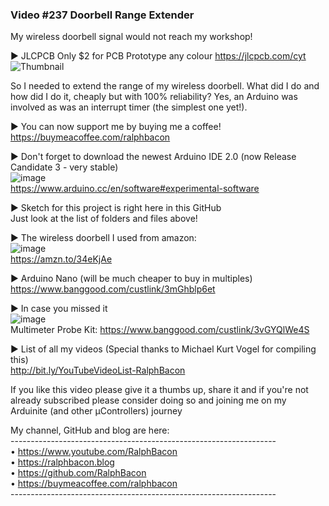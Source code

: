 ### Video #237 Doorbell Range Extender
My wireless doorbell signal would not reach my workshop!  

► JLCPCB Only $2 for PCB Prototype any colour https://jlcpcb.com/cyt  
![Thumbnail](https://user-images.githubusercontent.com/20911308/152337872-3bc5dccc-ce03-460d-bb92-f99fa0d809cc.jpg)

So I needed to extend the range of my wireless doorbell. What did I do and how did I do it, cheaply but with 100% reliability? Yes, an Arduino was involved as was an interrupt timer (the simplest one yet!).  

► You can now support me by buying me a coffee!
https://buymeacoffee.com/ralphbacon

► Don't forget to download the newest Arduino IDE 2.0 (now Release Candidate 3 - very stable)  
![image](https://user-images.githubusercontent.com/20911308/153877615-353e445a-6e37-479b-8b15-315818f7aa8f.png)  
https://www.arduino.cc/en/software#experimental-software  

► Sketch for this project is right here in this GitHub  
Just look at the list of folders and files above!  

► The wireless doorbell I used from amazon:  
![image](https://user-images.githubusercontent.com/20911308/153875792-ed2fec70-bbb3-443c-b661-3d21362ca9b0.png)  
https://amzn.to/34eKjAe  

► Arduino Nano (will be much cheaper to buy in multiples)   
https://www.banggood.com/custlink/3mGhblp6et   

► In case you missed it  
![image](https://user-images.githubusercontent.com/20911308/153877783-f4d6002b-6954-4f8e-a4c7-cf452a491f1d.png)  
Multimeter Probe Kit: https://www.banggood.com/custlink/3vGYQlWe4S  

► List of all my videos
(Special thanks to Michael Kurt Vogel for compiling this)  
http://bit.ly/YouTubeVideoList-RalphBacon

If you like this video please give it a thumbs up, share it and if you're not already subscribed please consider doing so and joining me on my Arduinite (and other μControllers) journey

My channel, GitHub and blog are here:  
\------------------------------------------------------------------  
• https://www.youtube.com/RalphBacon  
• https://ralphbacon.blog  
• https://github.com/RalphBacon  
• https://buymeacoffee.com/ralphbacon  
\------------------------------------------------------------------
